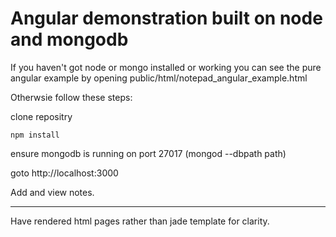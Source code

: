 Angular demonstration built on node and mongodb
=============================

If you haven't got node or mongo installed or working you can see the
pure angular example by opening public/html/notepad_angular_example.html

Otherwsie follow these steps:

clone repositry

```
npm install
```

ensure mongodb is running on port 27017
(mongod --dbpath path)

goto http://localhost:3000


Add and view notes.  


****
Have rendered html pages rather than jade template for clarity. 

